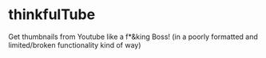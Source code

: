 # thinkfulTube

Get thumbnails from Youtube like a f*&king Boss!
(in a poorly formatted and limited/broken functionality kind of way)
